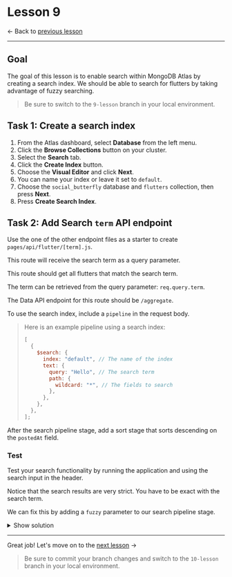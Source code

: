# Lesson 9

<- Back to [previous lesson](https://github.com/mongodb-developer/social-app-demo/tree/8-lesson)

---

## Goal

The goal of this lesson is to enable search within MongoDB Atlas by creating a search index. We should be able to search for flutters by taking advantage of fuzzy searching.

> Be sure to switch to the `9-lesson` branch in your local environment.

## Task 1: Create a search index

1. From the Atlas dashboard, select **Database** from the left menu.
1. Click the **Browse Collections** button on your cluster.
1. Select the **Search** tab.
1. Click the **Create Index** button.
1. Choose the **Visual Editor** and click **Next**.
1. You can name your index or leave it set to `default`.
1. Choose the `social_butterfly` database and `flutters` collection, then press **Next**.
1. Press **Create Search Index**.

## Task 2: Add Search `term` API endpoint

Use the one of the other endpoint files as a starter to create `pages/api/flutter/[term].js`.

This route will receive the search term as a query parameter.

This route should get all flutters that match the search term.

The term can be retrieved from the query parameter: `req.query.term`.

The Data API endpoint for this route should be `/aggregate`.

To use the search index, include a `pipeline` in the request body.

> Here is an example pipeline using a search index:
>
> ```js
> [
>   {
>     $search: {
>       index: "default", // The name of the index
>       text: {
>         query: "Hello", // The search term
>         path: {
>           wildcard: "*", // The fields to search
>         },
>       },
>     },
>   },
> ];
> ```

After the search pipeline stage, add a sort stage that sorts descending on the `postedAt` field.

### Test

Test your search functionality by running the application and using the search input in the header.

Notice that the search results are very strict. You have to be exact with the search term.

We can fix this by adding a `fuzzy` parameter to our search pipeline stage.

<details>
<summary>Show solution</summary>

```js
case "GET":
  const term = req.query.term;
  const readData = await fetch(`${baseUrl}/aggregate`, {
    ...fetchOptions,
    body: JSON.stringify({
      ...fetchBody,
      pipeline: [
        {
          $search: {
            index: "default",
            text: {
              query: term,
              path: {
                wildcard: "*",
              },
              fuzzy: {}
            },
          },
        },
        { $sort: { postedAt: -1 } },
      ],
    }),
  });
  const readDataJson = await readData.json();
  res.status(200).json(readDataJson.documents);
  break;
```

</details>

---

Great job! Let's move on to the [next lesson](https://github.com/mongodb-developer/social-app-demo/tree/10-lesson) ->

> Be sure to commit your branch changes and switch to the `10-lesson` branch in your local environment.
